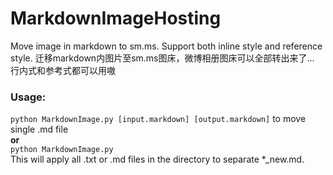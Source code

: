 # MarkdownImageHosting
Move image in markdown to sm.ms. Support both inline style and reference style. 
迁移markdown内图片至sm.ms图床，微博相册图床可以全部转出来了...
行内式和参考式都可以用嗷

### Usage: 
`python MarkdownImage.py [input.markdown] [output.markdown]` to move single .md file
<br>**or**<br>
`python MarkdownImage.py` <br>
This will apply all .txt or .md files in the directory to separate *_new.md.
